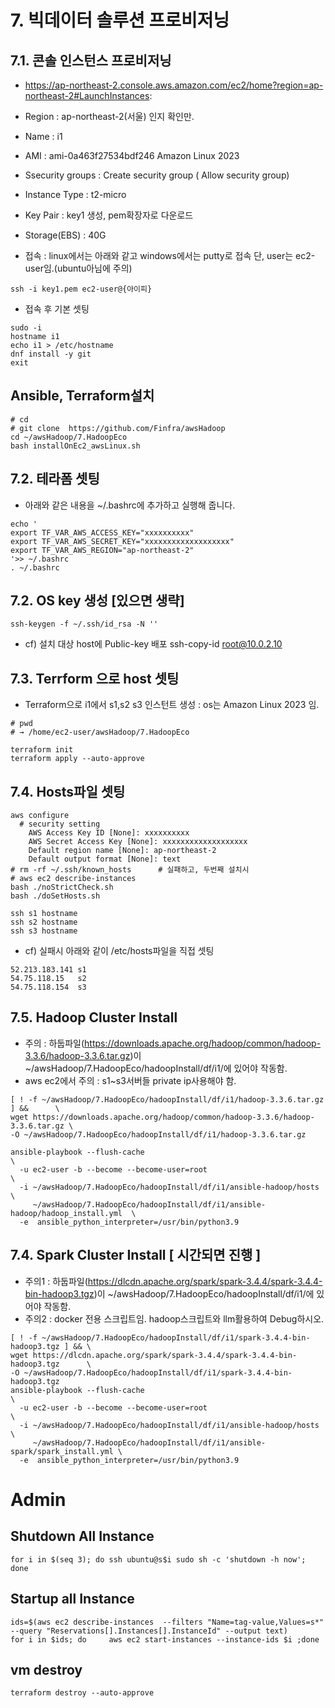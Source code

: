 # 7. 빅데이터 솔루션 프로비저닝
## 7.1. 콘솔 인스턴스 프로비저닝
* https://ap-northeast-2.console.aws.amazon.com/ec2/home?region=ap-northeast-2#LaunchInstances:
* Region        : ap-northeast-2(서울) 인지 확인만.
* Name          : i1
* AMI           :  ami-0a463f27534bdf246 Amazon Linux 2023 
* Ssecurity groups : Create security group ( Allow security group)
* Instance Type : t2-micro
* Key Pair      : key1 생성, pem확장자로 다운로드
* Storage(EBS)  : 40G

* 접속 : linux에서는 아래와 같고 windows에서는 putty로 접속 단, user는 ec2-user임.(ubuntu아님에 주의)
```
ssh -i key1.pem ec2-user@{아이피}
```
* 접속 후 기본 셋팅
```
sudo -i
hostname i1 
echo i1 > /etc/hostname
dnf install -y git 
exit
```

## Ansible, Terraform설치
```
# cd
# git clone  https://github.com/Finfra/awsHadoop
cd ~/awsHadoop/7.HadoopEco 
bash installOnEc2_awsLinux.sh
```


## 7.2. 테라폼 셋팅
* 아래와 같은 내용을 ~/.bashrc에 추가하고 실행해 줍니다.
```
echo '
export TF_VAR_AWS_ACCESS_KEY="xxxxxxxxxx"
export TF_VAR_AWS_SECRET_KEY="xxxxxxxxxxxxxxxxxxx"
export TF_VAR_AWS_REGION="ap-northeast-2"
'>> ~/.bashrc
. ~/.bashrc
```

## 7.2. OS key 생성 [있으면 생략]
```
ssh-keygen -f ~/.ssh/id_rsa -N ''
```
* cf) 설치 대상 host에 Public-key 배포
    ssh-copy-id root@10.0.2.10

## 7.3. Terrform 으로 host 셋팅
* Terraform으로 i1에서 s1,s2 s3 인스턴트 생성 : os는  Amazon Linux 2023 임.
```
# pwd
# → /home/ec2-user/awsHadoop/7.HadoopEco

terraform init
terraform apply --auto-approve
```


## 7.4. Hosts파일 셋팅
```
aws configure
  # security setting
    AWS Access Key ID [None]: xxxxxxxxxx
    AWS Secret Access Key [None]: xxxxxxxxxxxxxxxxxxx
    Default region name [None]: ap-northeast-2
    Default output format [None]: text
# rm -rf ~/.ssh/known_hosts      # 실패하고, 두번째 설치시
# aws ec2 describe-instances
bash ./noStrictCheck.sh
bash ./doSetHosts.sh

ssh s1 hostname
ssh s2 hostname
ssh s3 hostname
```

* cf) 실패시 아래와 같이 /etc/hosts파일을 직접 셋팅
```
52.213.183.141 s1
54.75.118.15   s2
54.75.118.154  s3
```



## 7.5. Hadoop Cluster Install
* 주의 : 하둡파일(https://downloads.apache.org/hadoop/common/hadoop-3.3.6/hadoop-3.3.6.tar.gz)이 ~/awsHadoop/7.HadoopEco/hadoopInstall/df/i1/에 있어야 작동함.
* aws ec2에서 주의 : s1~s3서버들 private ip사용해야 함.
```
[ ! -f ~/awsHadoop/7.HadoopEco/hadoopInstall/df/i1/hadoop-3.3.6.tar.gz ] &&      \
wget https://downloads.apache.org/hadoop/common/hadoop-3.3.6/hadoop-3.3.6.tar.gz \
-O ~/awsHadoop/7.HadoopEco/hadoopInstall/df/i1/hadoop-3.3.6.tar.gz

ansible-playbook --flush-cache                                                      \
  -u ec2-user -b --become --become-user=root                                        \
  -i ~/awsHadoop/7.HadoopEco/hadoopInstall/df/i1/ansible-hadoop/hosts               \
     ~/awsHadoop/7.HadoopEco/hadoopInstall/df/i1/ansible-hadoop/hadoop_install.yml  \
  -e  ansible_python_interpreter=/usr/bin/python3.9
```

## 7.4. Spark Cluster Install [ 시간되면 진행 ]
* 주의1 : 하둡파일(https://dlcdn.apache.org/spark/spark-3.4.4/spark-3.4.4-bin-hadoop3.tgz)이 ~/awsHadoop/7.HadoopEco/hadoopInstall/df/i1/에 있어야 작동함.
* 주의2 : docker 전용 스크립트임. hadoop스크립트와 llm활용하여 Debug하시오. 
```
[ ! -f ~/awsHadoop/7.HadoopEco/hadoopInstall/df/i1/spark-3.4.4-bin-hadoop3.tgz ] && \
wget https://dlcdn.apache.org/spark/spark-3.4.4/spark-3.4.4-bin-hadoop3.tgz      \
-O ~/awsHadoop/7.HadoopEco/hadoopInstall/df/i1/spark-3.4.4-bin-hadoop3.tgz
ansible-playbook --flush-cache                                                   \
  -u ec2-user -b --become --become-user=root                                     \
  -i ~/awsHadoop/7.HadoopEco/hadoopInstall/df/i1/ansible-hadoop/hosts            \
     ~/awsHadoop/7.HadoopEco/hadoopInstall/df/i1/ansible-spark/spark_install.yml \
  -e  ansible_python_interpreter=/usr/bin/python3.9
```



# Admin
## Shutdown All Instance
```
for i in $(seq 3); do ssh ubuntu@s$i sudo sh -c 'shutdown -h now'; done
```
## Startup all Instance
```
ids=$(aws ec2 describe-instances  --filters "Name=tag-value,Values=s*" --query "Reservations[].Instances[].InstanceId" --output text)
for i in $ids; do     aws ec2 start-instances --instance-ids $i ;done
```

## vm destroy
```
terraform destroy --auto-approve
```
